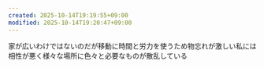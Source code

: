 ```yaml
---
created: 2025-10-14T19:19:55+09:00
modified: 2025-10-14T19:20:47+09:00
---
```


家が広いわけではないのだが移動に時間と労力を使うため物忘れが激しい私には相性が悪く様々な場所に色々と必要なものが散乱している
